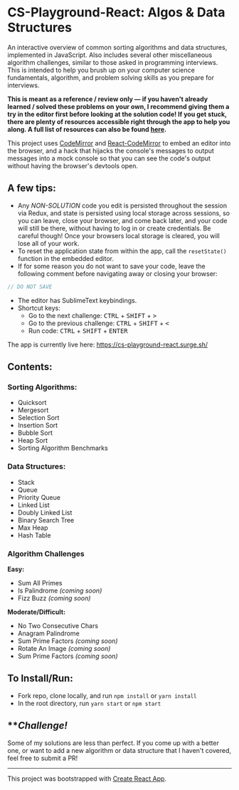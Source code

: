 # CS-Playground-React: Algos & Data Structures

An interactive overview of common sorting algorithms and data structures, implemented in JavaScript. Also includes several other miscellaneous algorithm challenges, similar to those asked in programming interviews. This is intended to help you brush up on your computer science fundamentals, algorithm, and problem solving skills as you prepare for interviews.

__This is meant as a reference / review only &mdash; if you haven't already learned / solved these problems on your own, I recommend giving them a try in the editor first before looking at the solution code! If you get stuck, there are plenty of resources accessible right through the app to help you along. A full list of resources can also be found [here](https://github.com/no-stack-dub-sack/cs-playground-react/blob/master/RESOURCES.md).__

This project uses [CodeMirror](https://codemirror.net/) and [React-CodeMirror](https://github.com/JedWatson/react-codemirror/) to embed an editor into the browser, and a hack that hijacks the console's messages to output messages into a mock console so that you can see the code's output without having the browser's devtools open.

## A few tips:
- Any _NON-SOLUTION_ code you edit is persisted throughout the session via Redux, and state is persisted using local storage across sessions, so you can leave, close your browser, and come back later, and your code will still be there, without having to log in or create credentials. Be careful though! Once your browsers local storage is cleared, you will lose all of your work.
- To reset the application state from within the app, call the `resetState()` function in the embedded editor.
- If for some reason you do not want to save your code, leave the following comment before navigating away or closing your browser:
```js
// DO NOT SAVE
```
- The editor has SublimeText keybindings.
- Shortcut keys:
  - Go to the next challenge: <kbd>CTRL</kbd> + <kbd>SHIFT</kbd> + <kbd>></kbd>
  - Go to the previous challenge: <kbd>CTRL</kbd> + <kbd>SHIFT</kbd> + <kbd><</kbd>
  - Run code: <kbd>CTRL</kbd> + <kbd>SHIFT</kbd> + <kbd>ENTER</kbd>

The app is currently live here: https://cs-playground-react.surge.sh/

## Contents:
### Sorting Algorithms:
- Quicksort
- Mergesort
- Selection Sort
- Insertion Sort
- Bubble Sort
- Heap Sort
- Sorting Algorithm Benchmarks

### Data Structures:
- Stack
- Queue
- Priority Queue
- Linked List
- Doubly Linked List
- Binary Search Tree
- Max Heap
- Hash Table

### Algorithm Challenges
**Easy:**
- Sum All Primes
- Is Palindrome _(coming soon)_
- Fizz Buzz _(coming soon)_

**Moderate/Difficult:**
- No Two Consecutive Chars
- Anagram Palindrome
- Sum Prime Factors _(coming soon)_
- Rotate An Image _(coming soon)_
- Sum Prime Factors _(coming soon)_

## To Install/Run:
- Fork repo, clone locally, and run `npm install` or `yarn install`
- In the root directory, run `yarn start` or `npm start`

## \*\*_Challenge!_
Some of my solutions are less than perfect. If you come up with a better one, or want to add a new algorithm or data structure that I haven't covered, feel free to submit a PR!

***

This project was bootstrapped with [Create React App](https://github.com/facebookincubator/create-react-app).

<kbd><kbd><kbd><kbd><kbd><kbd><kbd><kbd><kbd><kbd><kbd><kbd><kbd><kbd><kbd><kbd><kbd><kbd><kbd><kbd><kbd><kbd><kbd><kbd><kbd><kbd><kbd><kbd><kbd><kbd><kbd><kbd><kbd><kbd>
